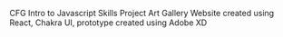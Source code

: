 CFG Intro to Javascript Skills Project
Art Gallery Website created using React, Chakra UI, prototype created using Adobe XD
